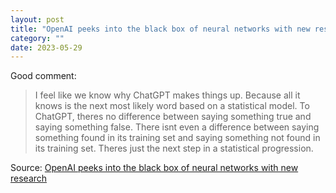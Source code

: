 ```yaml
---
layout: post
title: "OpenAI peeks into the black box of neural networks with new research"
category: ""
date: 2023-05-29
---
```


Good comment:

>I feel like we know why ChatGPT makes things up. Because all it knows is the next most likely word based on a statistical model. To ChatGPT, theres no difference between saying something true and saying something false. There isnt even a difference between saying something found in its training set and saying something not found in its training set. Theres just the next step in a statistical progression.

Source: [OpenAI peeks into the black box of neural networks with new research](https://arstechnica.com/information-technology/2023/05/openai-peeks-into-the-black-box-of-neural-networks-with-new-research/)
